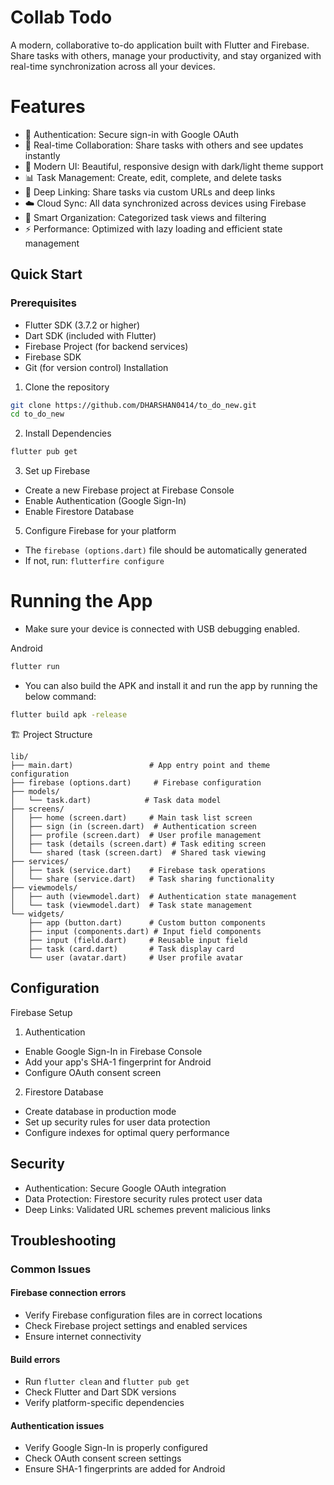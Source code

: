 # Collab Todo
A modern, collaborative to-do application built with Flutter and Firebase. Share tasks with others, manage your productivity, and stay organized with real-time synchronization across all your devices.

# Features  
- 🔐 Authentication: Secure sign-in with Google OAuth
- 🤝 Real-time Collaboration: Share tasks with others and see updates instantly  
- 🎨 Modern UI: Beautiful, responsive design with dark/light theme support  
- 📊 Task Management: Create, edit, complete, and delete tasks   
- 🔗 Deep Linking: Share tasks via custom URLs and deep links  
- ☁️ Cloud Sync: All data synchronized across devices using Firebase  
- 🎯 Smart Organization: Categorized task views and filtering   
- ⚡ Performance: Optimized with lazy loading and efficient state management  

## Quick Start
### Prerequisites
- Flutter SDK (3.7.2 or higher)
- Dart SDK (included with Flutter)
- Firebase Project (for backend services)
- Firebase SDK
- Git (for version control)
Installation
1.	Clone the repository
```bash
git clone https://github.com/DHARSHAN0414/to_do_new.git
cd to_do_new
````
2. Install Dependencies
```bash
flutter pub get
```
3.	Set up Firebase  
- Create a new Firebase project at Firebase Console  
- Enable Authentication (Google Sign-In)  
- Enable Firestore Database  

5.	Configure Firebase for your platform
- The `firebase (options.dart)` file should be automatically generated
- If not, run: `flutterfire configure`

# Running the App

- Make sure your device is connected with USB debugging enabled.

Android
```bash
flutter run
```

- You can also build the APK and install it and run the app by running the below command:
```bash
flutter build apk -release
```

🏗️ Project Structure
```
lib/
├── main.dart)                 # App entry point and theme configuration
├── firebase (options.dart)     # Firebase configuration
├── models/
│   └── task.dart)            # Task data model
├── screens/
│   ├── home (screen.dart)     # Main task list screen
│   ├── sign (in (screen.dart)  # Authentication screen
│   ├── profile (screen.dart)  # User profile management
│   ├── task (details (screen.dart) # Task editing screen
│   └── shared (task (screen.dart)  # Shared task viewing
├── services/
│   ├── task (service.dart)    # Firebase task operations
│   └── share (service.dart)   # Task sharing functionality
├── viewmodels/
│   ├── auth (viewmodel.dart)  # Authentication state management
│   └── task (viewmodel.dart)  # Task state management
└── widgets/
    ├── app (button.dart)      # Custom button components
    ├── input (components.dart) # Input field components
    ├── input (field.dart)     # Reusable input field
    ├── task (card.dart)       # Task display card
    └── user (avatar.dart)     # User profile avatar
```
## Configuration
Firebase Setup
1.	Authentication
- Enable Google Sign-In in Firebase Console
- Add your app's SHA-1 fingerprint for Android
- Configure OAuth consent screen
2.	Firestore Database
- Create database in production mode
- Set up security rules for user data protection
- Configure indexes for optimal query performance

## Security
- Authentication: Secure Google OAuth integration
- Data Protection: Firestore security rules protect user data
- Deep Links: Validated URL schemes prevent malicious links

## Troubleshooting
### Common Issues
#### Firebase connection errors
- Verify Firebase configuration files are in correct locations
- Check Firebase project settings and enabled services
- Ensure internet connectivity
#### Build errors
- Run `flutter clean` and `flutter pub get`
- Check Flutter and Dart SDK versions
- Verify platform-specific dependencies
#### Authentication issues
- Verify Google Sign-In is properly configured
- Check OAuth consent screen settings
- Ensure SHA-1 fingerprints are added for Android